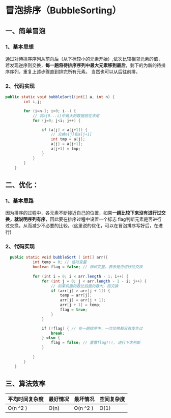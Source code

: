 # 冒泡排序（BubbleSorting）

## 一、简单冒泡

### 1、基本思想

通过对待排序序列从前向后（从下标较小的元素开始）,依次比较相邻元素的值，若发现逆序则交换，**每一趟将待排序序列中最大元素移到最后**，剩下的为新的待排序序列，重复上述步骤直到排完所有元素。  当然也可以从后往前排。

### 2、代码实现

```java
public static void bubbleSort1(int[] a, int n) {
        int i,j;

        for (i=n-1; i>0; i--) {
            // 将a[0...i]中最大的数据放在末尾
            for (j=0; j<i; j++) {

                if (a[j] > a[j+1]) {
                    // 交换a[j]和a[j+1]
                    int tmp = a[j];
                    a[j] = a[j+1];
                    a[j+1] = tmp;
                }
            }
        }
    }
```



## 二、优化：

### 1、基本思路

因为排序的过程中，各元素不断接近自己的位置，如果**一趟比较下来没有进行过交换，就说明序列有序**，因此要在排序过程中设置一个标志 flag判断元素是否进行过交换。从而减少不必要的比较。(这里说的优化，可以在冒泡排序写好后，在进行)

### 2、代码实现

```java
  public static void bubbleSort ( int[] arr){
            int temp = 0; // 临时变量
            boolean flag = false; // 标识变量，表示是否进行过交换
      
            for (int i = 0; i < arr.length - 1; i++) {
                for (int j = 0; j < arr.length - 1 - i; j++) {
                    // 如果前面的数比后面的数大，则交换
                    if (arr[j] > arr[j + 1]) {    
                        temp = arr[j];
                        arr[j] = arr[j + 1];
                        arr[j + 1] = temp;
                        flag = true;
                    }
                }

                if (!flag) { // 在一趟排序中，一次交换都没有发生过
                    break;
                } else {
                    flag = false; // 重置flag!!!, 进行下次判断
                }
                
            }
        }
    }
```



## 三、算法效率

| 平均时间复杂度 | 最好情况 | 最坏情况 | 空间复杂度 |
| -------------- | -------- | -------- | ---------- |
| O(n ^2 )       | O(n)     | O(n ^2 ) | O(1)       |

